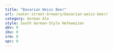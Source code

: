 ```yaml
---
title: "Bavarian Weiss Beer"
url: /water-street-brewery/bavarian-weiss-beer/
category: German Ale
style: South German-Style Hefeweizen
abv: 0
ibu: 0
srm: 0
upc: 0
---
```


